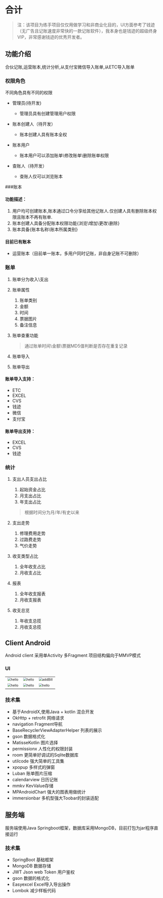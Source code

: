 # 合计
> 注：该项目为练手项目仅仅用做学习和非商业化目的，UI方面参考了钱迹（无广告且记账速度非常快的一款记账软件），我本身也是钱迹的超级终身VIP，非常感谢钱迹的优秀开发者。

## 功能介绍

合伙记账,运营账本,统计分析,从支付宝微信导入账单,从ETC导入账单

### 权限角色

不同角色具有不同的权限

* 管理员(待开发)
    * 管理员具有创建管理用户权限
* 账本创建人（待开发）
    * 账本创建人具有账本全权
* 账本用户
    * 账本用户可以添加账单\修改账单\删除账单权限
* 查账人（待开发）

    * 查账人仅可以浏览账本

###账本

#### 功能描述：
1. 用户均可创建账本,账本通过口令分享给其他记账人.仅创建人具有删除账本权限且账本不再有账单.
2. 账本创建人具备分配账本权限功能{浏览\增加\更改\删除}
3. 账本具备{账本名称\账本所属类别}

#### 目前已有账本

* 运营账本（目前单一账本，多用户同时记账，非自身记账不可删除）

### 账单
1. 账单分为收入\支出
2. 账单属性

   1. 账单类别
   2. 金额
   3. 时间
   4. 票据图片
   5. 备注信息
3. 账单查重功能

   > 通过账单时间\金额\票据MD5值判断是否存在重复记录
4. 账单导入
5. 账单导出

#### 账单导入支持：

* ETC 
* EXCEL
* CVS
* 钱迹 
* 微信
* 支付宝
#### 账单导出支持：

* EXCEL
* CVS
* 钱迹 



### 统计
1. 支出人员支出占比
    1. 起始资金占比
    2. 月支出占比
    3. 年支出占比
    
    > 根据时间分为月/年/有史以来
2. 支出走势
    1. 修理费用走势
    2. 过路费走势
    3. 气价走势
3. 收支类型占比
  
    1. 全年收支占比
    2. 月收支占比
4. 报表
    1. 全年收支报表
    2. 月收支报表
5. 收支总览
    1. 年收支总揽
    2. 月收支总揽

## Client Android

Android client 采用单Activity 多Fragment 项目结构偏向于MMVP模式

### UI

<table>
    <tr>
      <td>
          <img src="https://user-images.githubusercontent.com/10151414/120281819-02348980-c2ec-11eb-9171-4a32c1609fd5.jpeg" alt="hello" style="zoom:67%;"/>             </td>
      <td>
          <img src="https://user-images.githubusercontent.com/10151414/120281838-0791d400-c2ec-11eb-8ad4-1601b4de1694.jpeg" alt="hello" style="zoom:67%;"/>
      </td>
      <td>
          <img src="https://user-images.githubusercontent.com/10151414/120454374-675cad80-c3c6-11eb-926d-d70ba010e1cf.jpeg" alt="addBill" style="zoom:67%;"/>
      </td>
    </tr>
    <tr>
        <td><img src="https://user-images.githubusercontent.com/10151414/120281860-0e204b80-c2ec-11eb-8d8d-a1e0fd04bab3.jpeg" alt="hello" style="zoom:67%;"/></td>
        <td> <img src="https://user-images.githubusercontent.com/10151414/120281866-0fea0f00-c2ec-11eb-9c93-f2172c3c76eb.jpeg" alt="hello" style="zoom:67%;"/></td>
        <td><img src="https://user-images.githubusercontent.com/10151414/120281869-111b3c00-c2ec-11eb-9454-2330cca7897a.jpeg" alt="hello" style="zoom:67%;"/></td>
    </tr>
</table>

### 技术集
*   基于AndroidX,使用Java + kotlin 混合开发
*   OkHttp + retrofit 网络请求
*   navigation Fragment导航
*   BaseRecyclerViewAdapterHelper 列表的展示
*   gson 数据格式化
*   MatisseKotlin 图片选择
*   permissionx 人性化的权限封装
*   room 更简单好调试的Sqlite数据库
*   utilcode 强大简单的工具集
*   xpopup 多样式的弹窗
*   Luban 账单图片压缩
*   calendarview 日历记账
*   mmkv  KevValue存储
*   MPAndroidChart 强大的图表用做统计
*   immersionbar 多机型强大Toobar的封装适配

## 服务端
服务端使用Java Springboot框架，数据库采用MongoDB，目前打包为jar程序直接运行
### 技术集
*   SpringBoot 基础框架
*   MongoDB 数据存储
*   JWT  Json web Token 用户鉴权
*   gson  数据的格式化
*   Easyexcel Excel导入导出操作
*   Lombok 减少样板代码


